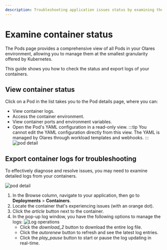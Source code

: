 ```yaml
---
description: Troubleshooting application issues status by examining the container staus or exporting logs 
---
```

# Examine container status

The Pods page provides a comprehensive view of all Pods in your Olares environment, allowing you to manage them at the smallest granularity offered by Kubernetes.

This guide shows you how to check the status and export logs of your containers. 

## View container status

Click on a Pod in the list takes you to the Pod details page, where you can:
- View container logs.
- Access the container environment.
- View container ports and environment variables.
- Open the Pod's YAML configuration in a read-only view.
  :::tip
  You cannot edit the YAML configuration directly from this view. The YAML is managed by Olares through workload templates and webhooks.
  :::
  ![pod detail](/images/how-to/olares/controlhub/pods/02.jpg#bordered)

## Export container logs for troubleshooting

To effectively diagnose and resolve issues, you may need to examine detailed logs from your containers.

![pod detail](/images/manual/olares/controlhub-export-log.png)

1. In the Browse column, navigate to your application, then go to **Deployments** > **Containers**.
2. Locate the container that's experiencing issues (with an orange dot).
3. Click the <i class="material-symbols-outlined">article</i> button next to the container.
4. In the pop-up log window, you have the following options to manage the logs:
   ![Log operations](/images/manual/olares/controlhub-log.png)
   - Click the <i class="material-symbols-outlined">download_2</i> button to download the entire log file.
   - Click the <i class="material-symbols-outlined">autorenew</i> button to refresh and see the latest log entries.
   - Click the <i class="material-symbols-outlined">play_pause</i> button to start or pause the log updating in real-time.
